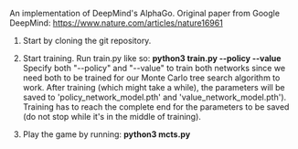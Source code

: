 An implementation of DeepMind's AlphaGo. Original paper from Google DeepMind: https://www.nature.com/articles/nature16961


1. Start by cloning the git repository.

2. Start training. Run train.py like so:
**python3 train.py --policy --value**
Specify both "--policy" and "--value" to train both networks since we need both to be trained for our Monte Carlo tree search algorithm to work. After training (which might take a while), the parameters will be saved to 'policy_network_model.pth' and 'value_network_model.pth'). Training has to reach the complete end for the parameters to be saved (do not stop while it's in the middle of training).

5. Play the game by running:
**python3 mcts.py**

